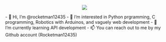 <p align="center">
  <a href="https://skillicons.dev">
    <img src="https://skillicons.dev/icons?i=arduino,python,,c,vscode" />
  </a>
</p>
- 👋 Hi, I’m @rocketman12435
- 👀 I’m interested in Python prgramming, C programming, Robotics with Arduinos, and vaguely web development
- 🌱 I’m currently learning API development
- 📫 You can reach out to me by my Github account (Rocketman12435) 

<!---
rocketman12435/rocketman12435 is a ✨ special ✨ repository because its `README.md` (this file) appears on your GitHub profile.
You can click the Preview link to take a look at your changes.
--->
